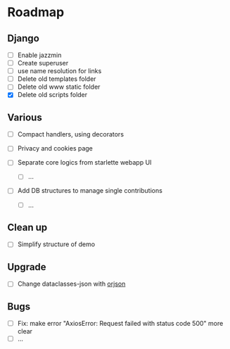 # Roadmap

## Django
- [ ] Enable jazzmin
- [ ] Create superuser
- [ ] use name resolution for links
- [ ] Delete old templates folder
- [ ] Delete old www static folder
- [x] Delete old scripts folder

## Various
- [ ] Compact handlers, using decorators
- [ ] Privacy and cookies page

- [ ] Separate core logics from starlette webapp UI
    - [ ] ...

- [ ] Add DB structures to manage single contributions
  - [ ] ...

## Clean up
- [ ] Simplify structure of demo

## Upgrade
- [ ] Change dataclasses-json with [orjson](https://github.com/ijl/orjson)

## Bugs
- [ ] Fix: make error "AxiosError: Request failed with status code 500" more clear
- [ ] ...